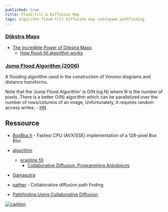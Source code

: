 ```yaml
---
published: true
title: Flood-fill & Diffusion Map
tags: algorithm flood-fill diffusion map codingame pathfinding
---
```

### [Dijkstra Maps](http://www.roguebasin.com/index.php/Dijkstra_Maps_Visualized)
- [The Incredible Power of Dijkstra Maps](http://www.roguebasin.com/index.php/The_Incredible_Power_of_Dijkstra_Maps)
	- [How flood-fill algorithm works](https://github.com/azsdaja/FloodSpill-CSharp/wiki)

### [Jump Flood Algorithm (2006)](https://en.wikipedia.org/wiki/Jump_flooding_algorithm)

A flooding algorithm used in the construction of Voronoi diagrams and distance transforms. 

Note that the 'Jump Flood Algorithm' is O(N log N) where N is the number of pixels. There is a better O(N) algorithm which can be parallelized over the number of rows/columns of an image, Unfortunately, it requires random access writes. - [HN](https://news.ycombinator.com/item?id=42595158)

## Ressource

- [BoxBlur.h](https://github.com/komrad36/BoxBlur/blob/master/BoxBlur.h) - Fastest CPU (AVX/SSE) implementation of a 128-pixel Box Blur.

- [algorithm](https://en.wikipedia.org/wiki/Flood_fill)
	- [scanline fill](https://en.wikipedia.org/wiki/Flood_fill#Scanline_fill)
		- [Collaborative Diffusion: Programming Antiobjects](https://home.cs.colorado.edu/~ralex/papers/PDF/OOPSLA06antiobjects.pdf)

- [Gamasutra](https://www.gamasutra.com/blogs/TylerGlaiel/20121007/178966/Some_experiments_in_pathfinding__AI.php)

    
- [pather](https://github.com/glouw/pather ) - Collaborative diffusion path finding.
- [Pathfinding Using Collaborative Diffusion ](http://ramblingsofagamedevstudent.blogspot.com/2013/11/for-my-honours-project-this-year-at.html)

[![caption](http://www.roguebasin.com/images/8/8c/Dijk_range.png)](http://www.roguebasin.com/index.php/Dijkstra_Maps_Visualized)
